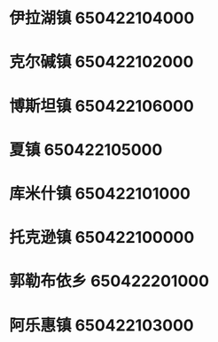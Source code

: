 # 伊拉湖镇 650422104000
# 克尔碱镇 650422102000
# 博斯坦镇 650422106000
# 夏镇 650422105000
# 库米什镇 650422101000
# 托克逊镇 650422100000
# 郭勒布依乡 650422201000
# 阿乐惠镇 650422103000
